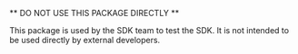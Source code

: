 ** DO NOT USE THIS PACKAGE DIRECTLY **

This package is used by the SDK team to test the SDK. It is not intended to be used directly by external developers.
